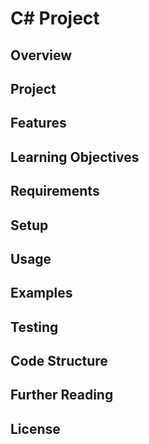 # C# Project

## Overview

## Project

## Features

## Learning Objectives

## Requirements

## Setup

## Usage

## Examples

## Testing

## Code Structure

## Further Reading

## License